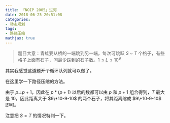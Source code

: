 ```yaml
---
title: 「NOIP 2005」过河
date: 2018-06-25 20:51:08
categories:
- 动态规划
tags:
- 路径压缩
mathjax: true
---
```


> 题目大意：青蛙要从桥的一端跳到另一端，每次可跳跃 $S$ ~ $T$ 个格子，有些格子上面有石子，问最少踩到的石子数。$1≤L≤10^9$

其实我感觉这道题开个循环队列就可以做了。

在这里学一下路径压缩的方法。

由于 $p⊥p+1$，因此在 $p*(p+1)$ 以后的数都可以由 $p$ 和 $p+1$ 组合得到，$T$ 最大是 $10$，因此距离大于 $9\*10-9-10$ 的两个石子，将其距离缩成 $9\*10-9-10$ 即可。

注意把 $S=T$ 的情况特判一下。
